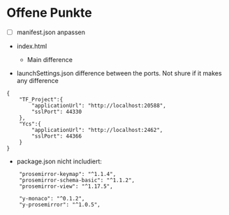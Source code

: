 ﻿# Offene Punkte
- [ ] manifest.json anpassen
- index.html
  - Main difference

- launchSettings.json difference between the ports. Not shure if it makes any difference
```
{
	"TF_Project":{
		"applicationUrl": "http://localhost:20588",
		"sslPort": 44330
	},
	"Ycs":{
		"applicationUrl": "http://localhost:2462",
		"sslPort": 44366
	}
}

```
- package.json nicht includiert:
```
    "prosemirror-keymap": "^1.1.4",
    "prosemirror-schema-basic": "^1.1.2",
    "prosemirror-view": "^1.17.5",

    "y-monaco": "^0.1.2",
    "y-prosemirror": "^1.0.5",
```
